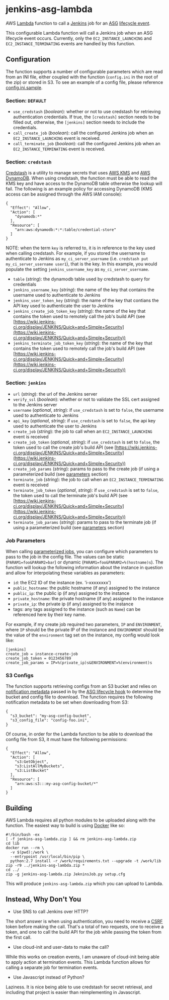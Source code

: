 # jenkins-asg-lambda

AWS [Lambda](https://aws.amazon.com/lambda/) function to call a [Jenkins]() job for an [ASG]() [lifecycle event]().

This configurable Lambda function will call a Jenkins job when an ASG lifecycle event occurs. Currently, only the `EC2_INSTANCE_LAUNCHING` and `EC2_INSTANCE_TERMINATING` events are handled by this function.

## Configuration

The function supports a number of configurable parameters which are read from an INI file, either coupled with the function (`config.ini` in the root of the zip) or stored in S3. To see an example of a config file, please reference [config.ini.sample](https://github.com/nextrevision/jenkins-asg-lambda/blob/master/config.ini.sample).

### Section: `DEFAULT`

- `use_credstash` (*boolean*): whether or not to use credstash for retrieving authentication credentials. If true, the `[credstash]` section needs to be filled out, otherwise, the `[jenkins]` section needs to include the credentials.
- `call_create_job` (*boolean*): call the configured Jenkins job when an `EC2_INSTANCE_LAUNCHING` event is received.
- `call_terminate_job` (*boolean*): call the configured Jenkins job when an `EC2_INSTANCE_TERMINATING` event is received.

### Section: `credstash`

[Credstash](https://github.com/fugue/credstash) is a utility to manage secrets that uses [AWS KMS](https://aws.amazon.com/kms/) and [AWS DynamoDB](https://aws.amazon.com/dynamodb/). When using credstash, the function must be able to read the KMS key and have access to the DynamoDB table otherwise the lookup will fail. The following is an example policy for accessing DynamoDB (KMS access can be assigned through the AWS IAM console):

```
{
  "Effect": "Allow",
  "Action": [
    "dynamodb:*"
  ],
  "Resource": [
    "arn:aws:dynamodb:*:*:table/credential-store"
  ]
}
```

NOTE: when the term `key` is referred to, it is in reference to the key used when calling credstash. For example, if you stored the username to authenticate to Jenkins as `my_ci_server_username` (i.e. `credstash put my_ci_server_username user1`), that is the key. In this example, you would populate the setting `jenkins_username_key` as `my_ci_server_username`.

- `table` (*string*): the dynamodb table used by credstash to query for credentials
- `jenkins_username_key` (*string*): the name of the key that contains the username used to authenticate to Jenkins
- `jenkins_user_token_key` (*string*): the name of the key that contians the API key used to authenticate the user to Jenkins
- `jenkins_create_job_token_key` (*string*): the name of the key that contains the token used to remotely call the job's build API (see [https://wiki.jenkins-ci.org/display/JENKINS/Quick+and+Simple+Security](https://wiki.jenkins-ci.org/display/JENKINS/Quick+and+Simple+Security))
- `jenkins_terminate_job_token_key` (*string*): the name of the key that contains the token used to remotely call the job's build API (see [https://wiki.jenkins-ci.org/display/JENKINS/Quick+and+Simple+Security](https://wiki.jenkins-ci.org/display/JENKINS/Quick+and+Simple+Security))

### Section: `jenkins`

- `url` (*string*): the url of the Jenkins server
- `verify_ssl` (*boolean*): whether or not to validate the SSL cert assigned to the Jenkins server
- `username` (*optional*, *string*): if `use_credstash` is set to `false`, the username used to authenticate to Jenkins
- `api_key` (*optional*, *string*): if `use_credstash` is set to `false`, the api key used to authenticate the user to Jenkins
- `create_job` (*string*): the job to call when an `EC2_INSTANCE_LAUNCHING` event is received
- `create_job_token` (*optional*, *string*): if `use_credstash` is set to `false`, the token used to call the create job's build API (see [https://wiki.jenkins-ci.org/display/JENKINS/Quick+and+Simple+Security](https://wiki.jenkins-ci.org/display/JENKINS/Quick+and+Simple+Security))
- `create_job_params` (*string*): params to pass to the create job (if using a parameterized build (see [parameters]() section)
- `terminate_job` (*string*): the job to call when an `EC2_INSTANCE_TERMINATING` event is received
- `terminate_job_token` (*optional*, *string*): if `use_credstash` is set to `false`, the token used to call the terminate job's build API (see [https://wiki.jenkins-ci.org/display/JENKINS/Quick+and+Simple+Security](https://wiki.jenkins-ci.org/display/JENKINS/Quick+and+Simple+Security))
- `terminate_job_params` (*string*): params to pass to the terminate job (if using a parameterized build (see [parameters]() section)

### Job Parameters

When calling [parameterized jobs](https://wiki.jenkins-ci.org/display/JENKINS/Parameterized+Build), you can configure which parameters to pass to the job in the config file. The values can be static (`PARAM1=foo&PARAM2=bar`) or dynamic (`PARAM1=foo&PARAM2=%(hostname)s`). The function will lookup the following information about the instance in question and allow for interpolating these variables as parameters:

- `id`: the EC2 ID of the instance (ex. 'i-xxxxxxxx')
- `public_hostname`: the public hostname (if any) assigned to the instance
- `public_ip`: the public ip (if any) assigned to the instance
- `private_hostname`: the private hostname (if any) assigned to the instance
- `private_ip`: the private ip (if any) assigned to the instance
- tags: any tags assigned to the instance (such as `Name`) can be referenced here by their key name.

For example, if my create job required two parameters, `IP` and `ENVIRONMENT`, where `IP` should be the private IP of the instance and `ENVIRONMENT` should be the value of the `environment` tag set on the instance, my config would look like:

```
[jenkins]
create_job = instance-create-job
create_job_token = 0123456789
create_job_params = IP=%(private_ip)s&ENVIRONMENT=%(environment)s
```

### S3 Configs

The function supports retrieving configs from an S3 bucket and relies on [notification metadata](http://docs.aws.amazon.com/AWSCloudFormation/latest/UserGuide/aws-resource-as-lifecyclehook.html#cfn-as-lifecyclehook-notificationmetadata) passed in by the [ASG lifecycle hook](http://docs.aws.amazon.com/AutoScaling/latest/DeveloperGuide/lifecycle-hooks.html) to determine the bucket and config file to download. The function requires the following notification metadata to be set when downloading from S3:

```
{
  "s3_bucket": "my-asg-config-bucket",
  "s3_config_file": "config-foo.ini",
}
```

Of course, in order for the Lambda function to be able to download the config file from S3, it must have the following permissions:

```
{
  "Effect": "Allow",
  "Action": [
    "s3:GetObject",
    "s3:ListAllMyBuckets",
    "s3:ListBucket"
  ],
  "Resource": [
    "arn:aws:s3:::my-asg-config-bucket/*"
  ]
}
```

## Building

AWS Lambda requires all python modules to be uploaded along with the function. The easiest way to build is using [Docker](https://docker.io) like so:

```
#!/bin/bash -ex
[ -f jenkins-asg-lambda.zip ] && rm jenkins-asg-lambda.zip
cd lib
docker run --rm \
  -v $(pwd):/work \
  --entrypoint /usr/local/bin/pip \
  python:2.7 install -r /work/requirements.txt --upgrade -t /work/lib
zip -r9 ../jenkins-asg-lambda.zip *
cd ../
zip -g jenkins-asg-lambda.zip JekninsJob.py setup.cfg
```

This will produce `jenkins-asg-lambda.zip` which you can upload to Lambda.

## Instead, Why Don't You

- Use SNS to call Jenkins over HTTP?

The short answer is when using authentication, you need to receive a [CSRF](https://wiki.jenkins-ci.org/display/JENKINS/Remote+access+API) token before making the call. That's a total of two requests, one to receive a token, and one to call the build API for the job while passing the token from the first call.

- Use cloud-init and user-data to make the call?

While this works on creation events, I am unaware of cloud-init being able to apply action at termination events. This Lambda function allows for calling a separate job for termination events.

- Use Javascript instead of Python?

Laziness. It is nice being able to use credstash for secret retrieval, and including that project is easier than reimplementing in Javascript.
